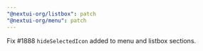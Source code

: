 ```yaml
---
"@nextui-org/listbox": patch
"@nextui-org/menu": patch
---
```


Fix #1888 `hideSelectedIcon` added to menu and listbox sections.
